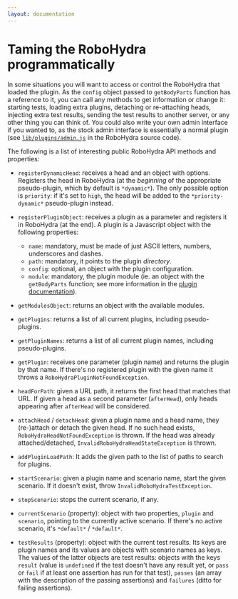 ```yaml
---
layout: documentation
---
```

Taming the RoboHydra programmatically
=====================================

In some situations you will want to access or control the RoboHydra
that loaded the plugin. As the `config` object passed to
`getBodyParts` function has a reference to it, you can call any
methods to get information or change it: starting tests, loading extra
plugins, detaching or re-attaching heads, injecting extra test
results, sending the test results to another server, or any other
thing you can think of. You could also write your own admin interface
if you wanted to, as the stock admin interface is essentially a normal
plugin (see
[`lib/plugins/admin.js`](https://github.com/robohydra/robohydra/blob/master/lib/plugins/admin.js)
in the RoboHydra source code).

The following is a list of interesting public RoboHydra API methods
and properties:

* `registerDynamicHead`: receives a head and an object with
  options. Registers the head in RoboHydra (at the _beginning_ of the
  appropriate pseudo-plugin, which by default is `*dynamic*`). The
  only possible option is `priority`: if it's set to `high`, the head
  will be added to the `*priority-dynamic*` pseudo-plugin instead.
* `registerPluginObject`: receives a plugin as a parameter
  and registers it in RoboHydra (at the end). A plugin is a Javascript
  object with the following properties:

  * `name`: mandatory, must be made of just ASCII letters, numbers,
  underscores and dashes.
  * `path`: mandatory, it points to the plugin _directory_.
  * `config`: optional, an object with the plugin configuration.
  * `module`: mandatory, the plugin module (ie. an object with the
  `getBodyParts` function; see more information in the
  [plugin documentation](../plugins)).
* `getModulesObject`: returns an object with the available modules.
* `getPlugins`: returns a list of all current plugins, including
  pseudo-plugins.
* `getPluginNames`: returns a list of all current plugin names, including
  pseudo-plugins.
* `getPlugin`: receives one parameter (plugin name) and returns the
  plugin by that name. If there's no registered plugin with the given
  name it throws a `RoboHydraPluginNotFoundException`.
* `headForPath`: given a URL path, it returns the first head that
  matches that URL. If given a head as a second parameter
  (`afterHead`), only heads appearing after `afterHead` will be
  considered.
* `attachHead` / `detachHead`: given a plugin name and a head name,
  they (re-)attach or detach the given head. If no such head exists,
  `RoboHydraHeadNotFoundException` is thrown. If the head was already
  attached/detached, `InvalidRoboHydraHeadStateException` is thrown.
* `addPluginLoadPath`: It adds the given path to the list of paths to
  search for plugins.
* `startScenario`: given a plugin name and scenario name, start the
  given scenario. If it doesn't exist, throw
  `InvalidRoboHydraTestException`.
* `stopScenario`: stops the current scenario, if any.
* `currentScenario` (property): object with two properties, `plugin`
  and `scenario`, pointing to the currently active scenario. If
  there's no active scenario, it's `*default*` / `*default*`.
* `testResults` (property): object with the current test results. Its
  keys are plugin names and its values are objects with scenario names
  as keys. The values of the latter objects are test results: objects
  with the keys `result` (value is `undefined` if the test doesn't
  have any result yet, or `pass` or `fail` if at least one assertion
  has run for that test), `passes` (an array with the description of
  the passing assertions) and `failures` (ditto for failing
  assertions).
